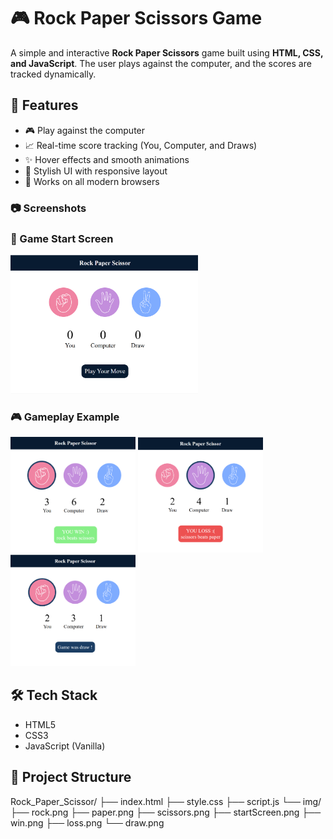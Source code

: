 # 🎮 Rock Paper Scissors Game

A simple and interactive **Rock Paper Scissors** game built using **HTML, CSS, and JavaScript**. The user plays against the computer, and the scores are tracked dynamically.

## 🚀 Features

- 🎮 Play against the computer
- 📈 Real-time score tracking (You, Computer, and Draws)
- ✨ Hover effects and smooth animations
- 🎨 Stylish UI with responsive layout
- 📱 Works on all modern browsers

### 📷 Screenshots

### 📌 Game Start Screen
<img src="img/startScreen.png" width="300" />

### 🎮 Gameplay Example
<img src="img/win.png" width="200" />
<img src="img/loss.png" width="200" />
<img src="img/draw.png" width="200" />

## 🛠️ Tech Stack

- HTML5
- CSS3
- JavaScript (Vanilla)

## 📂 Project Structure
Rock_Paper_Scissor/
├── index.html
├── style.css
├── script.js
└── img/
    ├── rock.png
    ├── paper.png
    ├── scissors.png
    ├── startScreen.png
    ├── win.png
    ├── loss.png
    └── draw.png
